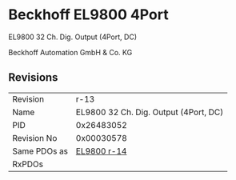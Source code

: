 # Beckhoff EL9800 4Port

EL9800 32 Ch. Dig. Output (4Port, DC)

Beckhoff Automation GmbH & Co. KG



## Revisions
<table>
<tr >
<td>Revision</td>
<td>r-13</td>
</tr>
<tr >
<td>Name</td>
<td>EL9800 32 Ch. Dig. Output (4Port, DC)</td>
</tr>
<tr >
<td>PID</td>
<td>0x26483052</td>
</tr>
<tr >
<td>Revision No</td>
<td>0x00030578</td>
</tr>
<tr >
<td>Same PDOs as</td>
<td><a href="EL9800">EL9800 r-14</a></td>
</tr>
<tr >
<td>RxPDOs</td>
<td></td>
</tr>
</table>
